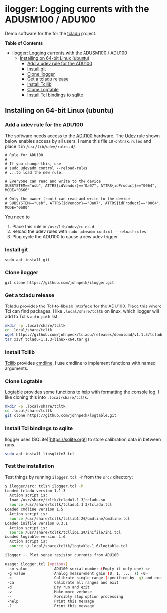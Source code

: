 # ilogger: Logging currents with the ADUSM100 / ADU100 #

Demo software for the for the [tcladu](https://github.com/johnpeck/tcladu) project.

<!-- markdown-toc start - Don't edit this section. Run M-x markdown-toc-refresh-toc -->
**Table of Contents**

- [ilogger: Logging currents with the ADUSM100 / ADU100](#ilogger-logging-currents-with-the-adusm100--adu100)
  - [Installing on 64-bit Linux (ubuntu)](#installing-on-64-bit-linux-ubuntu)
    - [Add a udev rule for the ADU100](#add-a-udev-rule-for-the-adu100)
    - [Install git](#install-git)
    - [Clone ilogger](#clone-ilogger)
    - [Get a tcladu release](#get-a-tcladu-release)
    - [Install Tcllib](#install-tcllib)
    - [Clone Logtable](#clone-logtable)
    - [Install Tcl bindings to sqlite](#install-tcl-bindings-to-sqlite)

<!-- markdown-toc end -->

## Installing on 64-bit Linux (ubuntu) ##

### Add a udev rule for the ADU100 ###

The software needs access to the [ADU100](https://www.ontrak.net/adu100.htm) hardware.  The
[Udev](https://opensource.com/article/18/11/udev) rule shown below
enables access by all users.  I name this file `10-ontrak.rules` and place it in `/usr/lib/udev/rules.d/`.

```properties
# Rule for ADU100
#
# If you change this, use
# sudo udevadm control --reload-rules
# ...to load the new rule.

# Everyone can read and write to the device
SUBSYSTEM=="usb", ATTRS{idVendor}=="0a07", ATTRS{idProduct}=="0064", MODE="0666"

# Only the owner (root) can read and write to the device
# SUBSYSTEM=="usb", ATTRS{idVendor}=="0a07", ATTRS{idProduct}=="0064", MODE="0600"
```

You need to

1. Place this rule in `/usr/lib/udev/rules.d`
2. Reload the udev rules with `sudo udevadm control --reload-rules`
3. Plug cycle the ADU100 to cause a new udev trigger

### Install git ###

`sudo apt install git`

### Clone ilogger ###

`git clone https://github.com/johnpeck/ilogger.git`

### Get a tcladu release ###

[Tcladu](https://github.com/johnpeck/tcladu) provides the
Tcl-to-libusb interface for the ADU100.  Place this where Tcl can find
packages.  I like `.local/share/tcltk` on linux, which ilogger will
add to Tcl's `auto_path` list.

```bash
mkdir -p .local/share/tcltk
cd .local/share/tcltk
wget https://github.com/johnpeck/tcladu/releases/download/v1.1.3/tcladu-1.1.3-linux-x64.tar.gz
tar xzvf tcladu-1.1.3-linux-x64.tar.gz
```

### Install Tcllib ###

[Tcllib](https://www.tcl-lang.org/software/tcllib/) provides
[cmdline](https://core.tcl-lang.org/tcllib/doc/trunk/embedded/md/tcllib/files/modules/cmdline/cmdline.md).
I use cmdline to implement functions with named arguments.

### Clone Logtable ###

[Logtable](https://github.com/johnpeck/logtable) provides some
functions to help with formatting the console log.  I like cloning this into `.local/share/tcltk`.

```bash
mkdir -p .local/share/tcltk
cd .local/share/tcltk
git clone https://github.com/johnpeck/logtable.git
```

### Install Tcl bindings to sqlite ###

Ilogger uses (SQLite)[https://sqlite.org/] to store calibration data in between runs.

```bash
sudo apt install libsqlite3-tcl
```

### Test the installation ###

Test things by running `ilogger.tcl -h` from the `src/` directory:

```bash
$ ilogger/src: tclsh ilogger.tcl -h
Loaded tcladu version 1.1.3
  Action script is:
  load /usr/share/tcltk/tcladu1.1.3/tcladu.so
  source /usr/share/tcltk/tcladu1.1.3/tcladu.tcl
Loaded cmdline version 1.5
  Action script is:
  source /usr/share/tcltk/tcllib1.20/cmdline/cmdline.tcl
Loaded inifile version 0.3.1
  Action script is:
  source /usr/share/tcltk/tcllib1.20/inifile/ini.tcl
Loaded logtable version 1.6
  Action script is:
  source ~/.local/share/tcltk/logtable-1.6/logtable.tcl

ilogger -- Plot sense resistor currents from ADU100

usage: ilogger.tcl [options]
 -sn value            ADU100 serial number (Empty if only one) <>
 -g value             Analog measurement gain (0, 1, ..., 7) <0>
 -c                   Calibrate single range (specified by -g) and exit
 -ca                  Calibrate all ranges and exit
 -d                   Dry run and exit
 -v                   Make more verbose
 --                   Forcibly stop option processing
 -help                Print this message
 -?                   Print this message
```
